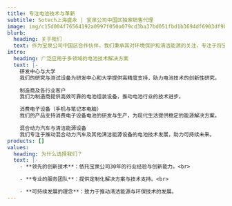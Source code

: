 ```yaml
---
title: 专注电池技术与革新
subtitle: Sotech上海盛永 | 宝泉公司中国区独家销售代理
image: img/c15d004f76564192a0997f050a079cd3ba37bd051fbd1b3694df6903df9be5f5.png
blurb:
  heading: 关于我们
  text: 作为宝泉公司中国区合作伙伴，我们秉承其对环境保护和清洁能源的关注，专注于将宝泉公司先进的技术、设备和解决方案引入中国市场。推动中国电池行业的技术进步与可持续发展。
intro:
  heading: 广泛应用于多领域的电池技术解决方案
  text: |-
    研发中心与大学
    我们的研究与测试设备为研发中心和大学提供高精度支持，助力电池技术的创新性研究。

    制造商及各行业客户
    我们为制造商提供高效可靠的电池组装设备，推动电池行业的技术进步。

    消费电子设备（手机与笔记本电脑）
    我们的产品支持消费电子设备电池的研发与生产，为现代生活提供稳定的能源解决方案。

    混合动力汽车与清洁能源设备
    我们专注于推动混合动力汽车及其他清洁能源设备的电池技术发展，助力可持续未来。
products: []
values:
  heading: 为什么选择我们？
  text: |-
    - **领先的创新技术**：依托宝泉公司30年的行业经验与创新能力。<br>

    - **专业的服务团队**：提供定制化解决方案与技术支持。<br>

    - **可持续发展的理念**：致力于推动清洁能源与环保技术的发展。
---
```

